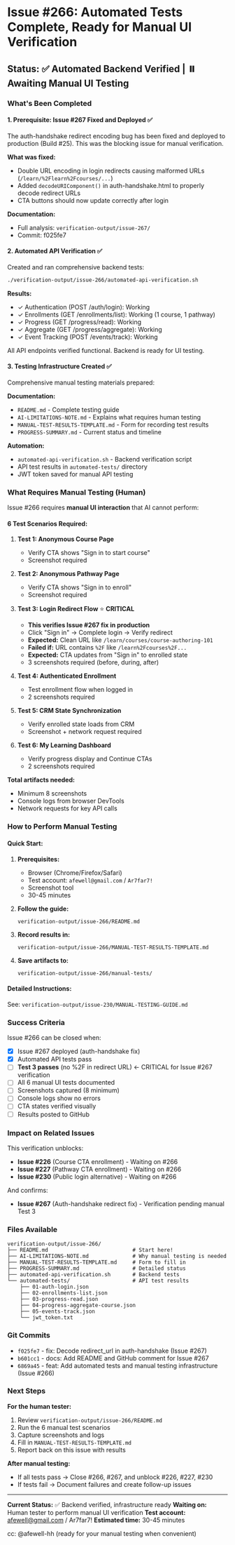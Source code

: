 # Issue #266: Automated Tests Complete, Ready for Manual UI Verification

## Status: ✅ Automated Backend Verified | ⏸️ Awaiting Manual UI Testing

### What's Been Completed

#### 1. Prerequisite: Issue #267 Fixed and Deployed ✅
The auth-handshake redirect encoding bug has been fixed and deployed to production (Build #25). This was the blocking issue for manual verification.

**What was fixed:**
- Double URL encoding in login redirects causing malformed URLs (`/learn/%2Flearn%2Fcourses/...`)
- Added `decodeURIComponent()` in auth-handshake.html to properly decode redirect URLs
- CTA buttons should now update correctly after login

**Documentation:**
- Full analysis: `verification-output/issue-267/`
- Commit: f025fe7

#### 2. Automated API Verification ✅
Created and ran comprehensive backend tests:

```bash
./verification-output/issue-266/automated-api-verification.sh
```

**Results:**
- ✓ Authentication (POST /auth/login): Working
- ✓ Enrollments (GET /enrollments/list): Working (1 course, 1 pathway)
- ✓ Progress (GET /progress/read): Working
- ✓ Aggregate (GET /progress/aggregate): Working
- ✓ Event Tracking (POST /events/track): Working

All API endpoints verified functional. Backend is ready for UI testing.

#### 3. Testing Infrastructure Created ✅
Comprehensive manual testing materials prepared:

**Documentation:**
- `README.md` - Complete testing guide
- `AI-LIMITATIONS-NOTE.md` - Explains what requires human testing
- `MANUAL-TEST-RESULTS-TEMPLATE.md` - Form for recording test results
- `PROGRESS-SUMMARY.md` - Current status and timeline

**Automation:**
- `automated-api-verification.sh` - Backend verification script
- API test results in `automated-tests/` directory
- JWT token saved for manual API testing

### What Requires Manual Testing (Human)

Issue #266 requires **manual UI interaction** that AI cannot perform:

#### 6 Test Scenarios Required:

1. **Test 1: Anonymous Course Page**
   - Verify CTA shows "Sign in to start course"
   - Screenshot required

2. **Test 2: Anonymous Pathway Page**
   - Verify CTA shows "Sign in to enroll"
   - Screenshot required

3. **Test 3: Login Redirect Flow** ⭐ **CRITICAL**
   - **This verifies Issue #267 fix in production**
   - Click "Sign in" → Complete login → Verify redirect
   - **Expected:** Clean URL like `/learn/courses/course-authoring-101`
   - **Failed if:** URL contains `%2F` like `/learn%2Fcourses%2F...`
   - **Expected:** CTA updates from "Sign in" to enrolled state
   - 3 screenshots required (before, during, after)

4. **Test 4: Authenticated Enrollment**
   - Test enrollment flow when logged in
   - 2 screenshots required

5. **Test 5: CRM State Synchronization**
   - Verify enrolled state loads from CRM
   - Screenshot + network request required

6. **Test 6: My Learning Dashboard**
   - Verify progress display and Continue CTAs
   - 2 screenshots required

**Total artifacts needed:**
- Minimum 8 screenshots
- Console logs from browser DevTools
- Network requests for key API calls

### How to Perform Manual Testing

#### Quick Start:
1. **Prerequisites:**
   - Browser (Chrome/Firefox/Safari)
   - Test account: `afewell@gmail.com` / `Ar7far7!`
   - Screenshot tool
   - 30-45 minutes

2. **Follow the guide:**
   ```
   verification-output/issue-266/README.md
   ```

3. **Record results in:**
   ```
   verification-output/issue-266/MANUAL-TEST-RESULTS-TEMPLATE.md
   ```

4. **Save artifacts to:**
   ```
   verification-output/issue-266/manual-tests/
   ```

#### Detailed Instructions:
See: `verification-output/issue-230/MANUAL-TESTING-GUIDE.md`

### Success Criteria

Issue #266 can be closed when:

- [x] Issue #267 deployed (auth-handshake fix)
- [x] Automated API tests pass
- [ ] **Test 3 passes** (no %2F in redirect URL) ← CRITICAL for Issue #267 verification
- [ ] All 6 manual UI tests documented
- [ ] Screenshots captured (8 minimum)
- [ ] Console logs show no errors
- [ ] CTA states verified visually
- [ ] Results posted to GitHub

### Impact on Related Issues

This verification unblocks:
- **Issue #226** (Course CTA enrollment) - Waiting on #266
- **Issue #227** (Pathway CTA enrollment) - Waiting on #266
- **Issue #230** (Public login alternative) - Waiting on #266

And confirms:
- **Issue #267** (Auth-handshake redirect fix) - Verification pending manual Test 3

### Files Available

```
verification-output/issue-266/
├── README.md                           # Start here!
├── AI-LIMITATIONS-NOTE.md              # Why manual testing is needed
├── MANUAL-TEST-RESULTS-TEMPLATE.md     # Form to fill in
├── PROGRESS-SUMMARY.md                 # Detailed status
├── automated-api-verification.sh       # Backend tests
└── automated-tests/                    # API test results
    ├── 01-auth-login.json
    ├── 02-enrollments-list.json
    ├── 03-progress-read.json
    ├── 04-progress-aggregate-course.json
    ├── 05-events-track.json
    └── jwt_token.txt
```

### Git Commits

- `f025fe7` - fix: Decode redirect_url in auth-handshake (Issue #267)
- `b601cc1` - docs: Add README and GitHub comment for Issue #267
- `6869a45` - feat: Add automated tests and manual testing infrastructure (Issue #266)

### Next Steps

**For the human tester:**
1. Review `verification-output/issue-266/README.md`
2. Run the 6 manual test scenarios
3. Capture screenshots and logs
4. Fill in `MANUAL-TEST-RESULTS-TEMPLATE.md`
5. Report back on this issue with results

**After manual testing:**
- If all tests pass → Close #266, #267, and unblock #226, #227, #230
- If tests fail → Document failures and create follow-up issues

---

**Current Status:** ✅ Backend verified, infrastructure ready
**Waiting on:** Human tester to perform manual UI verification
**Test account:** afewell@gmail.com / Ar7far7!
**Estimated time:** 30-45 minutes

cc: @afewell-hh (ready for your manual testing when convenient)
